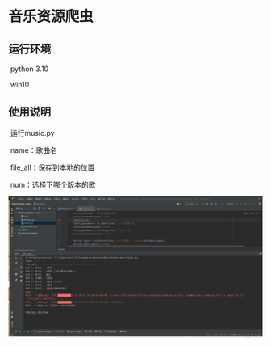 # 音乐资源爬虫

## 	运行环境

​		python 3.10

​		win10

## 	使用说明

​		运行music.py

​		name：歌曲名

​		file_all：保存到本地的位置

​		num：选择下哪个版本的歌

![img](./img/img.png)